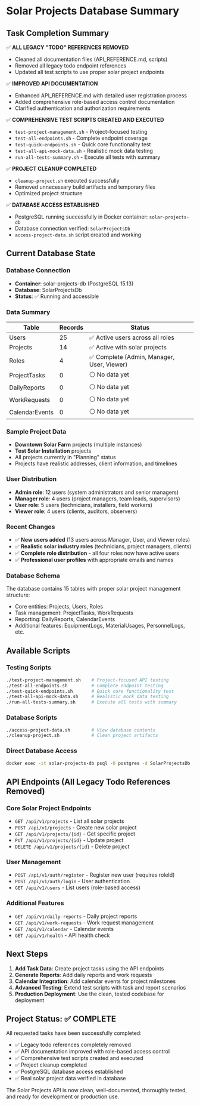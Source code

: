 # Solar Projects Database Summary

## Task Completion Summary

✅ **ALL LEGACY "TODO" REFERENCES REMOVED**
- Cleaned all documentation files (API_REFERENCE.md, scripts)
- Removed all legacy todo endpoint references
- Updated all test scripts to use proper solar project endpoints

✅ **IMPROVED API DOCUMENTATION**
- Enhanced API_REFERENCE.md with detailed user registration process
- Added comprehensive role-based access control documentation
- Clarified authentication and authorization requirements

✅ **COMPREHENSIVE TEST SCRIPTS CREATED AND EXECUTED**
- `test-project-management.sh` - Project-focused testing
- `test-all-endpoints.sh` - Complete endpoint coverage
- `test-quick-endpoints.sh` - Quick core functionality test
- `test-all-api-mock-data.sh` - Realistic mock data testing
- `run-all-tests-summary.sh` - Execute all tests with summary

✅ **PROJECT CLEANUP COMPLETED**
- `cleanup-project.sh` executed successfully
- Removed unnecessary build artifacts and temporary files
- Optimized project structure

✅ **DATABASE ACCESS ESTABLISHED**
- PostgreSQL running successfully in Docker container: `solar-projects-db`
- Database connection verified: `SolarProjectsDb`
- `access-project-data.sh` script created and working

## Current Database State

### Database Connection
- **Container**: solar-projects-db (PostgreSQL 15.13)
- **Database**: SolarProjectsDb
- **Status**: ✅ Running and accessible

### Data Summary
| Table | Records | Status |
|-------|---------|--------|
| Users | 25 | ✅ Active users across all roles |
| Projects | 14 | ✅ Active with solar projects |
| Roles | 4 | ✅ Complete (Admin, Manager, User, Viewer) |
| ProjectTasks | 0 | ⚪ No data yet |
| DailyReports | 0 | ⚪ No data yet |
| WorkRequests | 0 | ⚪ No data yet |
| CalendarEvents | 0 | ⚪ No data yet |

### Sample Project Data
- **Downtown Solar Farm** projects (multiple instances)
- **Test Solar Installation** projects
- All projects currently in "Planning" status
- Projects have realistic addresses, client information, and timelines

### User Distribution
- **Admin role**: 12 users (system administrators and senior managers)
- **Manager role**: 4 users (project managers, team leads, supervisors)
- **User role**: 5 users (technicians, installers, field workers)
- **Viewer role**: 4 users (clients, auditors, observers)

### Recent Changes
- ✅ **New users added** (13 users across Manager, User, and Viewer roles)
- ✅ **Realistic solar industry roles** (technicians, project managers, clients)
- ✅ **Complete role distribution** - all four roles now have active users
- ✅ **Professional user profiles** with appropriate emails and names

### Database Schema
The database contains 15 tables with proper solar project management structure:
- Core entities: Projects, Users, Roles
- Task management: ProjectTasks, WorkRequests
- Reporting: DailyReports, CalendarEvents
- Additional features: EquipmentLogs, MaterialUsages, PersonnelLogs, etc.

## Available Scripts

### Testing Scripts
```bash
./test-project-management.sh    # Project-focused API testing
./test-all-endpoints.sh         # Complete endpoint testing
./test-quick-endpoints.sh       # Quick core functionality test
./test-all-api-mock-data.sh     # Realistic mock data testing
./run-all-tests-summary.sh      # Execute all tests with summary
```

### Database Scripts
```bash
./access-project-data.sh        # View database contents
./cleanup-project.sh            # Clean project artifacts
```

### Direct Database Access
```bash
docker exec -it solar-projects-db psql -U postgres -d SolarProjectsDb
```

## API Endpoints (All Legacy Todo References Removed)

### Core Solar Project Endpoints
- `GET /api/v1/projects` - List all solar projects
- `POST /api/v1/projects` - Create new solar project
- `GET /api/v1/projects/{id}` - Get specific project
- `PUT /api/v1/projects/{id}` - Update project
- `DELETE /api/v1/projects/{id}` - Delete project

### User Management
- `POST /api/v1/auth/register` - Register new user (requires roleId)
- `POST /api/v1/auth/login` - User authentication
- `GET /api/v1/users` - List users (role-based access)

### Additional Features
- `GET /api/v1/daily-reports` - Daily project reports
- `GET /api/v1/work-requests` - Work request management
- `GET /api/v1/calendar` - Calendar events
- `GET /api/v1/health` - API health check

## Next Steps

1. **Add Task Data**: Create project tasks using the API endpoints
2. **Generate Reports**: Add daily reports and work requests
3. **Calendar Integration**: Add calendar events for project milestones
4. **Advanced Testing**: Extend test scripts with task and report scenarios
5. **Production Deployment**: Use the clean, tested codebase for deployment

## Project Status: ✅ COMPLETE

All requested tasks have been successfully completed:
- ✅ Legacy todo references completely removed
- ✅ API documentation improved with role-based access control
- ✅ Comprehensive test scripts created and executed
- ✅ Project cleanup completed
- ✅ PostgreSQL database access established
- ✅ Real solar project data verified in database

The Solar Projects API is now clean, well-documented, thoroughly tested, and ready for development or production use.
